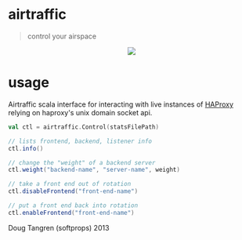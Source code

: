 # airtraffic

> control your airspace

<p align="center">
  <img src="https://gimmebar-assets.s3.amazonaws.com/5355f055a0330.jpg"/>
</p>

# usage

Airtraffic scala interface for interacting with live instances of [HAProxy](http://haproxy.1wt.eu/) relying on haproxy's unix domain socket api.

```scala
val ctl = airtraffic.Control(statsFilePath)

// lists frontend, backend, listener info
ctl.info()

// change the "weight" of a backend server
ctl.weight("backend-name", "server-name", weight)

// take a front end out of rotation 
ctl.disableFrontend("front-end-name")

// put a front end back into rotation
ctl.enableFrontend("front-end-name")
```

Doug Tangren (softprops) 2013
